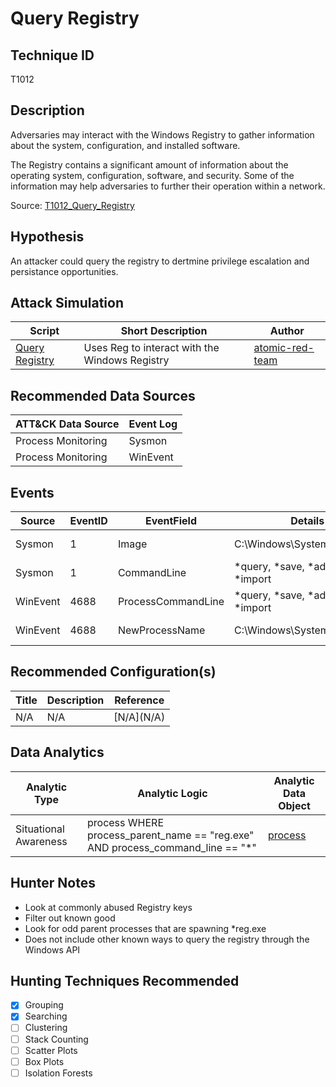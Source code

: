 # Query Registry
## Technique ID
T1012


## Description
Adversaries may interact with the Windows Registry to gather information about the system, configuration, and installed software.

The Registry contains a significant amount of information about the operating system, configuration, software, and security. Some of the information may help adversaries to further their operation within a network.

Source: [T1012\_Query\_Registry](https://attack.mitre.org/wiki/Technique/T1012)

## Hypothesis
An attacker could query the registry to dertmine  privilege escalation and persistance opportunities.

## Attack Simulation

| Script  | Short Description | Author | 
|---------|---------|---------|
| [Query Registry](https://github.com/redcanaryco/atomic-red-team/blob/2c6de1a62031db286f72795c5dcb256217edb7bb/atomics/T1012/T1012.md#atomic-test-1---query-registry)| Uses Reg to interact with the Windows Registry | [atomic-red-team](https://github.com/redcanaryco/atomic-red-team/blob/2c6de1a62031db286f72795c5dcb256217edb7bb/atomics/T1012/T1012.md#atomic-test-1---query-registry) |



## Recommended Data Sources

| ATT&CK Data Source | Event Log |
|---------|---------|
|Process Monitoring| Sysmon|
|Process Monitoring|WinEvent| 

## Events

| Source | EventID | EventField | Details | Reference | 
|--------|---------|-------|---------|-----------| 
|Sysmon | 1 | Image| C:\Windows\System32\reg.exe | [atomic-red-team](https://github.com/redcanaryco/atomic-red-team/blob/2c6de1a62031db286f72795c5dcb256217edb7bb/atomics/T1012/T1012.md) |
|Sysmon | 1 | CommandLine| *query, *save, *add, *export, *import  | [atomic-red-team](https://github.com/redcanaryco/atomic-red-team/blob/2c6de1a62031db286f72795c5dcb256217edb7bb/atomics/T1012/T1012.md) |
|WinEvent | 4688 | ProcessCommandLine | *query, *save, *add, *export, *import | [atomic-red-team](https://github.com/redcanaryco/atomic-red-team/blob/2c6de1a62031db286f72795c5dcb256217edb7bb/atomics/T1012/T1012.md)|
|WinEvent | 4688 | NewProcessName | C:\Windows\System32\reg.exe | [atomic-red-team](https://github.com/redcanaryco/atomic-red-team/blob/2c6de1a62031db286f72795c5dcb256217edb7bb/atomics/T1012/T1012.md) |

## Recommended Configuration(s)
| Title | Description | Reference|
|---------|---------|---------|
| N/A | N/A | \[N/A\](N/A)



## Data Analytics 

| Analytic Type  | Analytic Logic | Analytic Data Object |
|--------|---------|---------|
| Situational Awareness | process WHERE process\_parent\_name == "reg.exe" AND process_command_line == "*"  | [process](https://github.com/Cyb3rWard0g/OSSEM/blob/master/detection_data_model/data_objects/process.md) | 


## Hunter Notes
* Look at commonly abused Registry keys 
* Filter out known good
* Look for odd parent processes that are spawning *reg.exe
* Does not include other known ways to query the registry through the Windows API 


## Hunting Techniques Recommended

- [x] Grouping
- [x] Searching
- [ ] Clustering
- [ ] Stack Counting
- [ ] Scatter Plots
- [ ] Box Plots
- [ ] Isolation Forests
